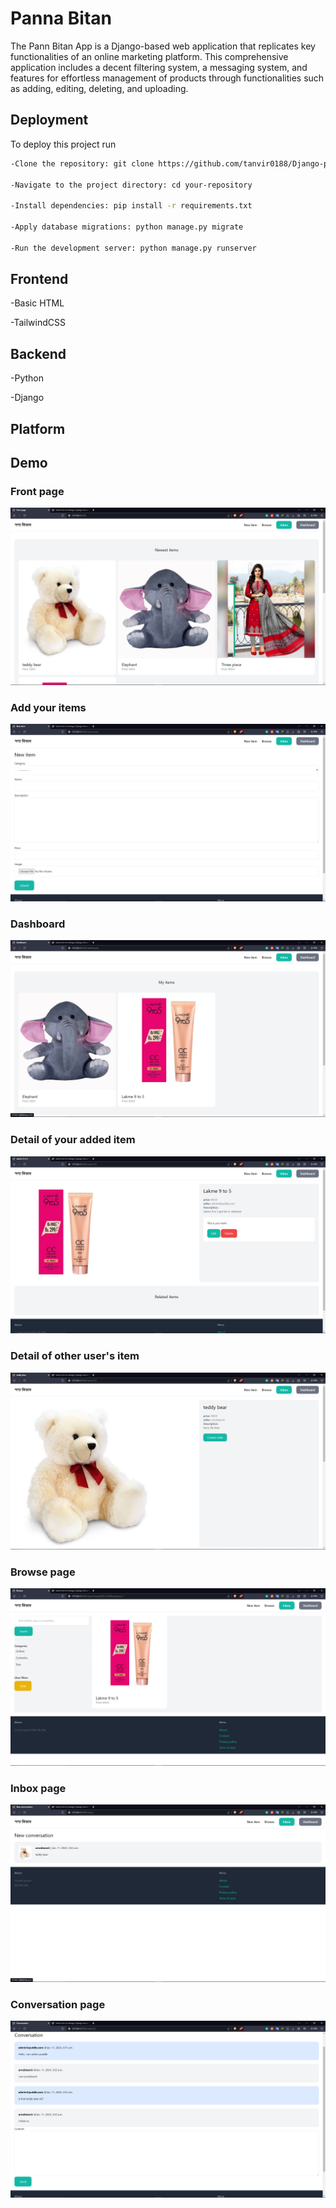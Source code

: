
# Panna Bitan


The Pann Bitan App is a Django-based web application that replicates key functionalities of an online marketing platform. This comprehensive application includes a decent filtering system, a messaging system, and features for effortless management of products through functionalities such as adding, editing, deleting, and uploading.

## Deployment

To deploy this project run

```bash
-Clone the repository: git clone https://github.com/tanvir0188/Django-project.git

-Navigate to the project directory: cd your-repository

-Install dependencies: pip install -r requirements.txt

-Apply database migrations: python manage.py migrate

-Run the development server: python manage.py runserver
```


## Frontend
-Basic HTML

-TailwindCSS
## Backend
-Python

-Django
## Platform

## Demo

### Front page
![App Screenshot](https://github.com/tanvir0188/Django-project/blob/master/demo/Screenshot%20(163).png)

### Add your items
![App Screenshot](https://github.com/tanvir0188/Django-project/blob/master/demo/Screenshot%20(164).png)

### Dashboard
![App Screenshot](https://github.com/tanvir0188/Django-project/blob/master/demo/Screenshot%20(168).png)

### Detail of your added item
![App Screenshot](https://github.com/tanvir0188/Django-project/blob/master/demo/Screenshot%20(169).png)

### Detail of other user's item
![App Screenshot](https://github.com/tanvir0188/Django-project/blob/master/demo/Screenshot%20(170).png)

### Browse page
![App Screenshot](https://github.com/tanvir0188/Django-project/blob/master/demo/Screenshot%20(165).png)

### Inbox page
![App Screenshot](https://github.com/tanvir0188/Django-project/blob/master/demo/Screenshot%20(166).png)

### Conversation page
![App Screenshot](https://github.com/tanvir0188/Django-project/blob/master/demo/Screenshot%20(167).png)

